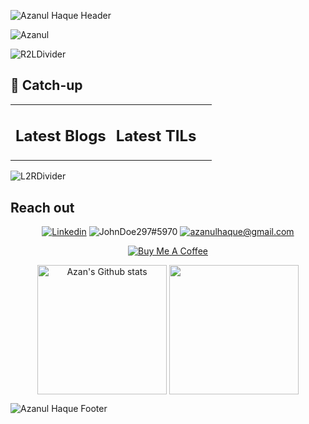 ![Azanul Haque Header](https://user-images.githubusercontent.com/42029519/193472850-d0de2511-b60e-4414-976a-855840a2a6cc.svg)

<!--
**Azanul/Azanul** is a ✨ _special_ ✨ repository because its `README.md` (this file) appears on your GitHub profile.

Here are some ideas to get you started:

- 🔭 I’m currently working on ...
- 🌱 I’m currently learning ...
- 👯 I’m looking to collaborate on ...
- 🤔 I’m looking for help with ...
- 💬 Ask me about ...
- 📫 How to reach me: ...
- 😄 Pronouns: ...
- ⚡ Fun fact: ...
-->
<img src="https://komarev.com/ghpvc/?username=Azanul&style=for-the-badge&color=255CFF" alt="Azanul"/>

![R2LDivider](https://user-images.githubusercontent.com/42029519/193863609-ff995ff9-53ee-426d-8591-be35005f5b5d.svg)
## 🧠 Catch-up

<table><tr><td valign="top" width="50%">
  
## Latest Blogs
<!-- blogs starts -->
<!-- blogs starts -->

  </td>
  <td valign="top" width="50%">
    
## Latest TILs
<!-- tils starts -->
<!-- tils starts -->
  
  </td>
</tr></table>
  
![L2RDivider](https://user-images.githubusercontent.com/42029519/193864599-564128e0-6dbd-4468-b1a1-2bc343bcdaa1.svg)

## Reach out
<p align="center">
  <a href="https://www.linkedin.com/in/azanul-haque"><img src="https://img.shields.io/badge/-Linkedin-F3F7FA?logo=linkedin&logoColor=0A66C2&style=for-the-badge&logoWidth=30" alt="Linkedin"></a>
  <img src="https://img.shields.io/badge/-Discord-F3F7FA?logo=discord&logoColor=5865F2&style=for-the-badge&logoWidth=30" alt="JohnDoe297#5970">
  <a href="mailto:azanulhaque@gmail.com"><img src="https://img.shields.io/badge/-Gmail-F3F7FA?logo=gmail&logoColor=EA4335&style=for-the-badge&logoWidth=30" alt="azanulhaque@gmail.com"></a>
</p>
<p align="center">
<a href="https://buymeacoffee.com/johnDoe297" target="_blank"><img src="https://img.shields.io/badge/-Buy Me A Coffee-F3F7FA?logo=buymeacoffee&logoColor=FFDD00&style=for-the-badge&logoWidth=30" alt="Buy Me A Coffee"></a>
</p>
<p align="center">
  <img height="207em" align="center" alt="Azan's Github stats"
       src="https://github-readme-stats-xi-rosy-19.vercel.app/api/?username=Azanul&&include_all_commits=true&show_icons=true&hide_border=true&count_private=true&bg_color=ffffff&title_color=000000&text_color=000000&icon_color=000000&layout=compact&line_height=28"/>
  <img height="207em" align="center" src="https://github-readme-stats-xi-rosy-19.vercel.app/api/top-langs/?username=Azanul&&include_all_commits=true&show_icons=true&hide_border=true&count_private=true&hide=HLSL,GLSL,ShaderLab,Objective-C,C%23,Jupyter%20Notebook&langs_count=10&bg_color=255CFF&title_color=ffffff&text_color=ffffff&icon_color=ffffff&layout=compact"
  />
</p>

<!-- [![Leetcode Stats](https://leetcode.card.workers.dev/azanulhaque?theme=nord&font=baloo&extension=null&height=207em)](https://leetcode.com/azanulhaque)
-->
![Azanul Haque Footer](https://user-images.githubusercontent.com/42029519/193472827-923d610d-6fd2-42a4-a712-29cb11a191ca.svg)
